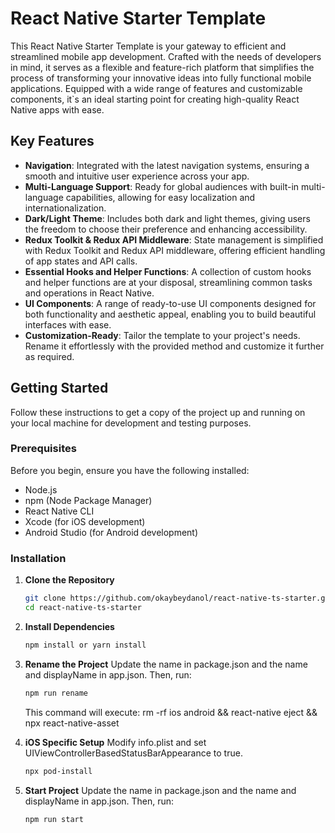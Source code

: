 # React Native Starter Template

This React Native Starter Template is your gateway to efficient and streamlined mobile app development. Crafted with the needs of developers in mind, it serves as a flexible and feature-rich platform that simplifies the process of transforming your innovative ideas into fully functional mobile applications. Equipped with a wide range of features and customizable components, it`s an ideal starting point for creating high-quality React Native apps with ease.


## Key Features

- **Navigation**: Integrated with the latest navigation systems, ensuring a smooth and intuitive user experience across your app.
- **Multi-Language Support**: Ready for global audiences with built-in multi-language capabilities, allowing for easy localization and internationalization.
- **Dark/Light Theme**: Includes both dark and light themes, giving users the freedom to choose their preference and enhancing accessibility.
- **Redux Toolkit & Redux API Middleware**: State management is simplified with Redux Toolkit and Redux API middleware, offering efficient handling of app states and API calls.
- **Essential Hooks and Helper Functions**: A collection of custom hooks and helper functions are at your disposal, streamlining common tasks and operations in React Native.
- **UI Components**: A range of ready-to-use UI components designed for both functionality and aesthetic appeal, enabling you to build beautiful interfaces with ease.
- **Customization-Ready**: Tailor the template to your project's needs. Rename it effortlessly with the provided method and customize it further as required.


## Getting Started

Follow these instructions to get a copy of the project up and running on your local machine for development and testing purposes.

### Prerequisites

Before you begin, ensure you have the following installed:
- Node.js
- npm (Node Package Manager)
- React Native CLI
- Xcode (for iOS development)
- Android Studio (for Android development)

### Installation

1. **Clone the Repository**

   ```bash
   git clone https://github.com/okaybeydanol/react-native-ts-starter.git
   cd react-native-ts-starter
   ```

2. **Install Dependencies**

   ```bash
   npm install or yarn install
   ```
3. **Rename the Project**
    Update the name in package.json and the name and displayName in app.json. Then, run:
   ```bash
   npm run rename
   ```
   This command will execute: rm -rf ios android && react-native eject && npx react-native-asset

4. **iOS Specific Setup**
    Modify info.plist and set UIViewControllerBasedStatusBarAppearance to true.
   ```bash
   npx pod-install
   ```
5. **Start Project**
    Update the name in package.json and the name and displayName in app.json. Then, run:
   ```bash
   npm run start
   ```